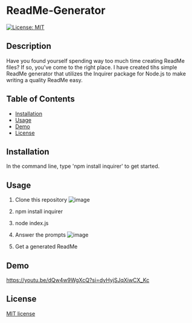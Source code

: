 # ReadMe-Generator
[![License: MIT](https://img.shields.io/badge/License-MIT-yellow.svg)](https://opensource.org/licenses/MIT)

## Description 
Have you found yourself spending way too much time creating ReadMe files? If so, you've come to the right place. I have created tihs simple ReadMe generator that utilizes the Inquirer package for Node.js to make writing a quality ReadMe easy.

## Table of Contents

* [Installation](#installation)
* [Usage](#usage)
* [Demo](#demo)
* [License](#license)

## Installation

In the command line, type 'npm install inquirer' to get started.

## Usage

1. Clone this repository ![image](https://github.com/Villzies/ReadMe-Generator/assets/135443479/bf57b6ab-46d2-4574-9e71-06dda2b7120f)

2. npm install inquirer
3. node index.js
4. Answer the prompts ![image](https://github.com/Villzies/ReadMe-Generator/assets/135443479/c73380e0-7760-4d46-8f98-f06463958c20)
5. Get a generated ReadMe

## Demo
https://youtu.be/dQw4w9WgXcQ?si=dyHyjSJqXiwCX_Kc

## License 

[MIT license](https://github.com/jconeff/README_generator/blob/main/LICENSE)
